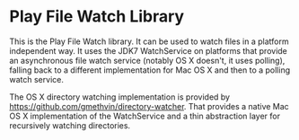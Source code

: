 # Play File Watch Library

This is the Play File Watch library. It can be used to watch files in a platform independent way. It uses the JDK7 WatchService on platforms that provide an asynchronous file watch service (notably OS X doesn't, it uses polling), falling back to a different implementation for Mac OS X and then to a polling watch service.

The OS X directory watching implementation is provided by https://github.com/gmethvin/directory-watcher. That provides a native Mac OS X implementation of the WatchService and a thin abstraction layer for recursively watching directories.
